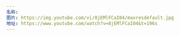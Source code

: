 ```yaml
---
名称: 
图片: https://img.youtube.com/vi/8jEMlFCaI04/maxresdefault.jpg
地址: https://www.youtube.com/watch?v=8jEMlFCaI04&t=196s
---
```


